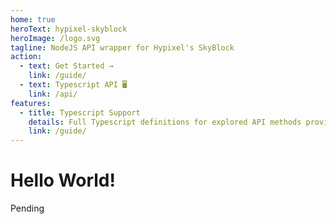 ```yaml
---
home: true
heroText: hypixel-skyblock
heroImage: /logo.svg
tagline: NodeJS API wrapper for Hypixel's SkyBlock
action:
  - text: Get Started →
    link: /guide/
  - text: Typescript API 🖥️
    link: /api/
features:
  - title: Typescript Support
    details: Full Typescript definitions for explored API methods provides intellisense in popular IDEs.
    link: /guide/
---
```


# Hello World!

Pending